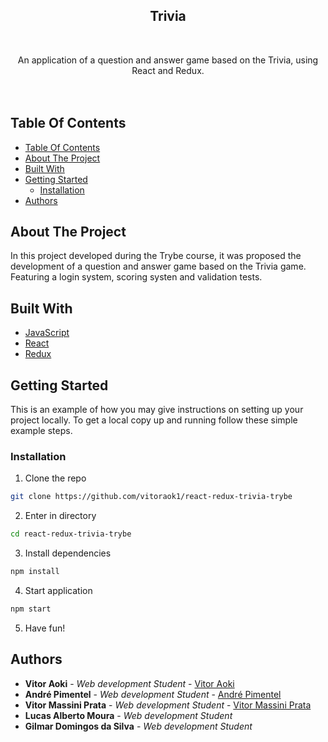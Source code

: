 <p align="center">
  <h2 align="center">Trivia</h2>
  <br/>
  <p align="center">
    An application of a question and answer game based on the Trivia, using React and Redux.
    <br/>
     <br/>
     <br/>
  </p>
</p>

## Table Of Contents

- [Table Of Contents](#table-of-contents)
- [About The Project](#about-the-project)
- [Built With](#built-with)
- [Getting Started](#getting-started)
  - [Installation](#installation)
- [Authors](#authors)

## About The Project

In this project developed during the Trybe course, it was proposed the development of a question and answer game based on the Trivia game. Featuring a login system, scoring systen and validation tests.

## Built With

- [JavaScript](https://www.javascript.com/)
- [React](https://react.dev/)
- [Redux](https://redux.js.org/)

## Getting Started

This is an example of how you may give instructions on setting up your project locally.
To get a local copy up and running follow these simple example steps.

### Installation

1. Clone the repo

```sh
git clone https://github.com/vitoraok1/react-redux-trivia-trybe
```

2. Enter in directory

```sh
cd react-redux-trivia-trybe
```

3. Install dependencies

```sh
npm install
```

4. Start application

```sh
npm start
```

5. Have fun!

## Authors

- **Vitor Aoki** - _Web development Student_ - [Vitor Aoki](https://github.com/vitoraok1/) 
- **André Pimentel** - _Web development Student_ - [André Pimentel](https://github.com/An-piment/)
- **Vitor Massini Prata** - _Web development Student_ - [Vitor Massini Prata](https://github.com/victorMassini/) 
- **Lucas Alberto Moura** - _Web development Student_
- **Gilmar Domingos da Silva** - _Web development Student_
